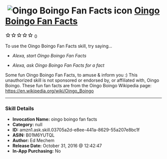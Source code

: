 # &nbsp;<img src="skill_icon" alt="Oingo Boingo Fan Facts icon" width="36"> [Oingo Boingo Fan Facts](http://alexa.amazon.com/#skills/amzn1.ask.skill.03705a2d-e8ee-441a-8629-55a207e8bc1f)
![0 stars](../../images/ic_star_border_black_18dp_1x.png)![0 stars](../../images/ic_star_border_black_18dp_1x.png)![0 stars](../../images/ic_star_border_black_18dp_1x.png)![0 stars](../../images/ic_star_border_black_18dp_1x.png)![0 stars](../../images/ic_star_border_black_18dp_1x.png) 0

To use the Oingo Boingo Fan Facts skill, try saying...

* *Alexa, start Oingo Boingo Fan Facts*

* *Alexa, ask Oingo Boingo Fan Facts for a fact*

Some fun Oingo Boingo Fan Facts, to amuse & inform you :)  This unauthorized skill is not sponsored or endorsed by, or affiliated with, Oingo Boingo. These fun fan facts are from the Oingo Boingo Wikipedia page: https://en.wikipedia.org/wiki/Oingo_Boingo

***

### Skill Details

* **Invocation Name:** oingo boingo fan facts
* **Category:** null
* **ID:** amzn1.ask.skill.03705a2d-e8ee-441a-8629-55a207e8bc1f
* **ASIN:** B01M6YUTQL
* **Author:** Ed Mechem
* **Release Date:** October 31, 2016 @ 12:42:47
* **In-App Purchasing:** No
